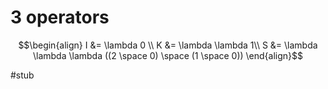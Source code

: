 
# 3 operators
$$\begin{align}
I &= \lambda 0 \\
K &= \lambda \lambda 1\\
S &= \lambda \lambda \lambda ((2 \space 0) \space (1 \space 0))
\end{align}$$


#stub 
